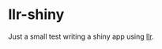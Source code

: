 # llr-shiny

Just a small test writing a shiny app using [llr](http://github.com/dirkschumacher/llr).
